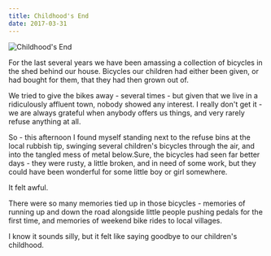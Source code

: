 ```yaml
---
title: Childhood's End
date: 2017-03-31
---
```


![Childhood's End](https://source.unsplash.com/DWyRC2juMgs/1600x900)

For the last several years we have been amassing a collection of bicycles in the shed behind our house. Bicycles our children had either been given, or had bought for them, that they had then grown out of.

We tried to give the bikes away - several times - but given that we live in a ridiculously affluent town, nobody showed any interest. I really don't get it - we are always grateful when anybody offers us things, and very rarely refuse anything at all.

So - this afternoon I found myself standing next to the refuse bins at the local rubbish tip, swinging several children's bicycles through the air, and into the tangled mess of metal below.Sure, the bicycles had seen far better days - they were rusty, a little broken, and in need of some work, but they could have been wonderful for some little boy or girl somewhere.

It felt awful.

There were so many memories tied up in those bicycles - memories of running up and down the road alongside little people pushing pedals for the first time, and memories of weekend bike rides to local villages.

I know it sounds silly, but it felt like saying goodbye to our children's childhood.